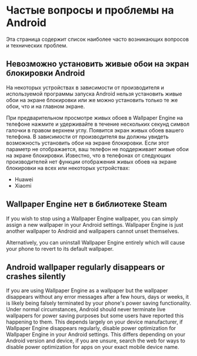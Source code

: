 # Частые вопросы и проблемы на Android

Эта страница содержит список наиболее часто возникающих вопросов и технических проблем.

## Невозможно установить живые обои на экран блокировки Android

На некоторых устройствах в зависимости от производителя и используемой программы запуска Android нельзя установить живые обои на экране блокировки или же можно установить только те же обои, что и на главном экране.

При предварительном просмотре живых обоев в Wallpaper Engine на телефоне нажмите и удерживайте в течение нескольких секунд символ галочки в правом верхнем углу. Появится экран живых обоев вашего телефона. В зависимости от производителя вы должны увидеть возможность установить обои на экране блокировки. Если этот параметр не отображается, ваш телефон не поддерживает живые обои на экране блокировки. Известно, что в телефонах от следующих производителей нет функции отображения живых обоев на экране блокировки на всех или некоторых устройствах:

* Huawei
* Xiaomi

## Wallpaper Engine нет в библиотеке Steam

If you wish to stop using a Wallpaper Engine wallpaper, you can simply assign a new wallpaper in your Android settings. Wallpaper Engine is just another wallpaper to Android and wallpapers cannot unset themselves.

Alternatively, you can uninstall Wallpaper Engine entirely which will cause your phone to revert to its default wallpaper.

## Android wallpaper regularly disappears or crashes silently

If you are using Wallpaper Engine as a wallpaper but the wallpaper disappears without any error messages after a few hours, days or weeks, it is likely being falsely terminated by your phone's power saving functionality. Under normal circumstances, Android should never terminate live wallpapers for power saving purposes but some users have reported this happening to them. This depends largely on your device manufacturer, if Wallpaper Engine disappears regularly, disable power optimization for Wallpaper Engine in your Android settings. This differs depending on your Android version and device, if you are unsure, search the web for ways to disable power optimization for apps on your exact mobile device name.